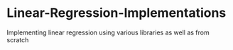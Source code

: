 # Linear-Regression-Implementations
Implementing linear regression using various libraries as well as from scratch
